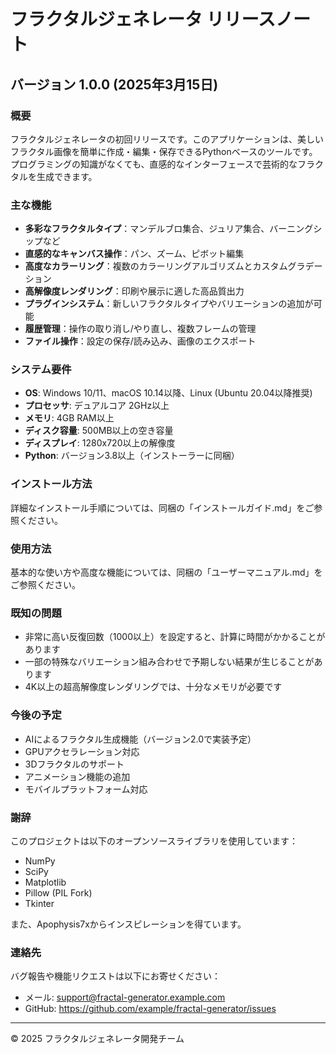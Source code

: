 # フラクタルジェネレータ リリースノート

## バージョン 1.0.0 (2025年3月15日)

### 概要

フラクタルジェネレータの初回リリースです。このアプリケーションは、美しいフラクタル画像を簡単に作成・編集・保存できるPythonベースのツールです。プログラミングの知識がなくても、直感的なインターフェースで芸術的なフラクタルを生成できます。

### 主な機能

- **多彩なフラクタルタイプ**：マンデルブロ集合、ジュリア集合、バーニングシップなど
- **直感的なキャンバス操作**：パン、ズーム、ピボット編集
- **高度なカラーリング**：複数のカラーリングアルゴリズムとカスタムグラデーション
- **高解像度レンダリング**：印刷や展示に適した高品質出力
- **プラグインシステム**：新しいフラクタルタイプやバリエーションの追加が可能
- **履歴管理**：操作の取り消し/やり直し、複数フレームの管理
- **ファイル操作**：設定の保存/読み込み、画像のエクスポート

### システム要件

- **OS**: Windows 10/11、macOS 10.14以降、Linux (Ubuntu 20.04以降推奨)
- **プロセッサ**: デュアルコア 2GHz以上
- **メモリ**: 4GB RAM以上
- **ディスク容量**: 500MB以上の空き容量
- **ディスプレイ**: 1280x720以上の解像度
- **Python**: バージョン3.8以上（インストーラーに同梱）

### インストール方法

詳細なインストール手順については、同梱の「インストールガイド.md」をご参照ください。

### 使用方法

基本的な使い方や高度な機能については、同梱の「ユーザーマニュアル.md」をご参照ください。

### 既知の問題

- 非常に高い反復回数（1000以上）を設定すると、計算に時間がかかることがあります
- 一部の特殊なバリエーション組み合わせで予期しない結果が生じることがあります
- 4K以上の超高解像度レンダリングでは、十分なメモリが必要です

### 今後の予定

- AIによるフラクタル生成機能（バージョン2.0で実装予定）
- GPUアクセラレーション対応
- 3Dフラクタルのサポート
- アニメーション機能の追加
- モバイルプラットフォーム対応

### 謝辞

このプロジェクトは以下のオープンソースライブラリを使用しています：
- NumPy
- SciPy
- Matplotlib
- Pillow (PIL Fork)
- Tkinter

また、Apophysis7xからインスピレーションを得ています。

### 連絡先

バグ報告や機能リクエストは以下にお寄せください：
- メール: support@fractal-generator.example.com
- GitHub: https://github.com/example/fractal-generator/issues

---

© 2025 フラクタルジェネレータ開発チーム
